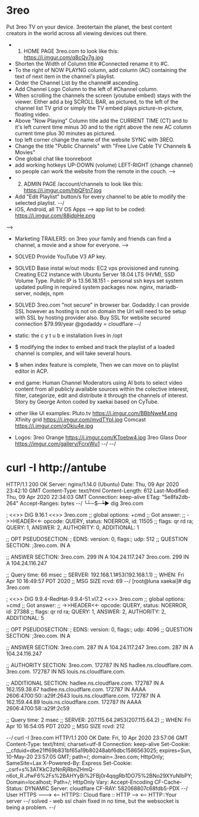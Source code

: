 # 3reo
Put 3reo TV on your device. 3reotertain the planet, the best content creators in the world  across all viewing devices out there.

- 1. HOME PAGE 3reo.com to look like this: https://i.imgur.com/q8cQy7g.jpg
- Shorten the Width of Column title #Connected rename it to #C.
- To the right of NOW PLAYNG column, add column (AC) containing the text of next item in the channel's playlist.
- Order the Channel List by the channel# ascending.
- Add Channel Logo Column to the left of #Channel column.
- When scrolling the channels the screen (youtube embed) stays with the viewer. Either add a big SCROLL BAR, as pictured, to the left of the channel list TV grid or simply the TV embed plays picture-in-picture, floating video.
- Above "Now Playing" Column title add the CURRENT TIME (CT) and to it's left current time minus 30 and to the right above the new AC column current time plus 30 minutes as pictured.
- top left corner change the name of the website SYNC with 3REO. 
- Change the title "Public Channels" with "Free Live Cable TV Channels & Movies"
- One global chat like toonreboot
- add working hotkeys UP-DOWN (volume) LEFT-RIGHT (change channel) so people can work the website from the remote in the couch.
-->
- 2. ADMIN PAGE /account/channels to look like this: https://i.imgur.com/hbQFtn7.jpg
- Add "Edit Playlist" button/s for every channel to be able to modify the selected playlist.
--/
- iOS, Android, all TV OS Apps --> app list to be coded: https://i.imgur.com/88jdpHe.png

-->
- Marketing TRAILERS: on 3reo your family and friends can find a channel, a movie and a show for everyone. 
-->
- SOLVED Provide YouTube V3 AP key.
- SOLVED Base instal w/out mods: EC2 vps provisioned and running. Creating EC2 instance with Ubuntu Server 18.04 LTS (HVM), SSD Volume Type. Public IP is 13.56.18.151 - personal ssh keys set
system updated
pulling in required system packages now. nginx, mariadb-server, nodejs, npm
- SOLVED 3reo.com "not secure" in browser bar. Godaddy: I can provide SSL however as hosting is not on domain the Url will need to be setup with SSL by hosting provider also. Buy SSL for website secured connection $79.99/year @godaddy = cloudflare
--/
- static: the c y t u b e installation lives in /opt
- $ modifying the index to embed and track the playlist of a loaded channel is complex, and will take several hours.
- $ when index feature is complete, Then we can move on to playlist editor in ACP.
- end game: Human Channel Moderators using AI bots to select video content from all publicly available sources within the colective interest, filter, categorize, edit and distribute it through the channels of interest. Story by George Anton coded by xaekai based on CyTube.

 - other like UI examples:
      Pluto.tv  https://i.imgur.com/BBbNweM.png
      Xfinity grid https://i.imgur.com/mvdTYpI.jpg
      Comcast https://i.imgur.com/qOkiu4e.jpg
- Logos:
 3reo Orange https://i.imgur.com/KToebw4.jpg
 3reo Glass Door https://imgur.com/gallery/FcrxWu1 
 --/
 --/
# curl -I  http://antube
HTTP/1.1 200 OK
Server: nginx/1.14.0 (Ubuntu)
Date: Thu, 09 Apr 2020 23:42:10 GMT
Content-Type: text/html
Content-Length: 612
Last-Modified: Thu, 09 Apr 2020 22:34:03 GMT
Connection: keep-alive
ETag: "5e8fa2db-264"
Accept-Ranges: bytes
--/
╰┴─$─┶► dig 3reo.com

; <<>> DiG 9.16.1 <<>> 3reo.com
;; global options: +cmd
;; Got answer:
;; ->>HEADER<<- opcode: QUERY, status: NOERROR, id: 11505
;; flags: qr rd ra; QUERY: 1, ANSWER: 2, AUTHORITY: 0, ADDITIONAL: 1

;; OPT PSEUDOSECTION:
; EDNS: version: 0, flags:; udp: 512
;; QUESTION SECTION:
;3reo.com.        IN A

;; ANSWER SECTION:
3reo.com.       299  IN A       104.24.117.247
3reo.com.       299  IN A       104.24.116.247

;; Query time: 66 msec
;; SERVER: 192.168.1.1#53(192.168.1.1)
;; WHEN: Fri Apr 10 16:49:57 PDT 2020
;; MSG SIZE  rcvd: 69
--/
[root@luna xaekai]# dig 3reo.com

; <<>> DiG 9.9.4-RedHat-9.9.4-51.vl7.2 <<>> 3reo.com
;; global options: +cmd
;; Got answer:
;; ->>HEADER<<- opcode: QUERY, status: NOERROR, id: 27388
;; flags: qr rd ra; QUERY: 1, ANSWER: 2, AUTHORITY: 2, ADDITIONAL: 5

;; OPT PSEUDOSECTION:
; EDNS: version: 0, flags:; udp: 4096
;; QUESTION SECTION:
;3reo.com.                      IN      A

;; ANSWER SECTION:
3reo.com.               287     IN      A       104.24.117.247
3reo.com.               287     IN      A       104.24.116.247

;; AUTHORITY SECTION:
3reo.com.               172787  IN      NS      hadlee.ns.cloudflare.com.
3reo.com.               172787  IN      NS      louis.ns.cloudflare.com.

;; ADDITIONAL SECTION:
hadlee.ns.cloudflare.com. 172787 IN     A       162.159.38.67
hadlee.ns.cloudflare.com. 172787 IN     AAAA    2606:4700:50::a29f:2643
louis.ns.cloudflare.com. 172787 IN      A       162.159.44.89
louis.ns.cloudflare.com. 172787 IN      AAAA    2606:4700:58::a29f:2c59

;; Query time: 2 msec
;; SERVER: 207.115.64.2#53(207.115.64.2)
;; WHEN: Fri Apr 10 16:54:05 PDT 2020
;; MSG SIZE  rcvd: 212

--/
curl -I 3reo.com
HTTP/1.1 200 OK
Date: Fri, 10 Apr 2020 23:57:06 GMT
Content-Type: text/html; charset=utf-8
Connection: keep-alive
Set-Cookie: __cfduid=dbe21ff69b831bf65a19b80248abf6dbc1586563025; expires=Sun, 10-May-20 23:57:05 GMT; path=/; domain=.3reo.com; HttpOnly; SameSite=Lax
X-Powered-By: Express
Set-Cookie: _csrf=s%3ATKkC3zNnRjRbnZHmQ-n6ot_R.JfwF6%2Fs%2BAHYyBi%2FBj0r4qqgRb1DO75%2BNo29XYuNIbPY; Domain=localhost; Path=/; HttpOnly
Vary: Accept-Encoding
CF-Cache-Status: DYNAMIC
Server: cloudflare
CF-RAY: 582068807c68fdb5-PDX
--/
User HTTPS --->     <-- HTTPS:: Cloud flare :: HTTP -->     <--  HTTP::Your server
--/
 solved - web ssl chain fixed in no time, but the websocket is being a problem.
--/
